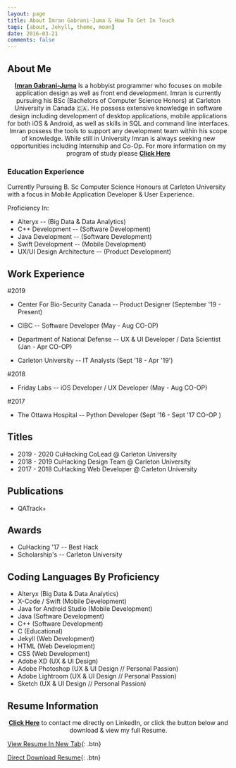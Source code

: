 ```yaml
---
layout: page
title: About Imran Gabrani-Juma & How To Get In Touch
tags: [about, Jekyll, theme, moon]
date: 2016-03-21
comments: false
---
```


## About Me

<center><a href="https://imranjuma.github.io"><b>Imran Gabrani-Juma</b></a> Is a hobbyist programmer who focuses on mobile application design as well as front end development. Imran is currently pursuing his BSc (Bachelors of Computer Science Honors) at Carleton University in Canada 🇨🇦. He possess extensive knowledge in software design including development of desktop applications, mobile applications for both iOS & Android, as well as skills in SQL and command line interfaces. Imran possess the tools to support any development team within his scope of knowledge. While still in University Imran is always seeking new opportunities including Internship and Co-Op. For more information on my program of study please <a href="https://imranjuma.com/CarletonUCoursesContent/"><b>Click Here</b></a> </center>

### Education Experience

Currently Pursuing B. Sc Computer Science Honours at Carleton University with a focus in Mobile Application Developer & User Experience.

Proficiency In:
- Alteryx -- (Big Data & Data Analytics)
- C++ Development -- (Software Development)
- Java Development -- (Software Development)
- Swift Development -- (Mobile Development)
- UX/UI Design Architecture -- (Product Development)    

## Work Experience

#2019

- Center For Bio-Security Canada
-- Product Designer
    (September '19 - Present)

- CIBC
-- Software Developer
   (May - Aug CO-OP)

- Department of National Defense
-- UX & UI Developer / Data Scientist
   (Jan - Apr CO-OP)

- Carleton University
-- IT Analysts
   (Sept '18 - Apr '19')

#2018
- Friday Labs
-- iOS Developer / UX Developer
   (May - Aug CO-OP)

#2017
- The Ottawa Hospital
-- Python Developer
   (Sept '16 - Sept '17 CO-OP )

## Titles
- 2019 - 2020 CuHacking CoLead @ Carleton University
- 2018 - 2019 CuHacking Design Team @ Carleton University
- 2017 - 2018 CuHacking Web Developer  @ Carleton University

## Publications
- QATrack+

## Awards
- CuHacking '17 -- Best Hack
- Scholarship's -- Carleton University

## Coding Languages By Proficiency
* Alteryx (Big Data & Data Analytics)
* X-Code / Swift (Mobile Development)
* Java for Android Studio (Mobile Development)
* Java (Software Development)
* C++ (Software Development)
* C (Educational)
* Jekyll (Web Development)
* HTML (Web Development)
* CSS (Web Development)
* Adobe XD (UX & UI Design)
* Adobe Photoshop (UX & UI Design // Personal Passion)
* Adobe Lightroom (UX & UI Design // Personal Passion)
* Sketch (UX & UI Design // Personal Passion)

## Resume Information

<center><a href="https://www.linkedin.com/in/imran-juma-939173129/"><b>Click Here</b></a> to contact me directly on LinkedIn, or click the button below and download & view my full Resume.</center>

[View Resume In New Tab](https://imranjuma.com/downloadableAssets/Imran_Gabrani_Juma.pdf){: .btn}

[Direct Download Resume]({https://imranjuma.com/about/}/downloadableAssets/Imran_Gabrani_Juma.pdf){: .btn}
